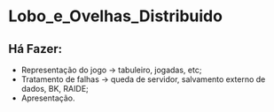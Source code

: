 # Lobo_e_Ovelhas_Distribuido

## Há Fazer:
* Representação do jogo -> tabuleiro, jogadas, etc;
* Tratamento de falhas -> queda de servidor, salvamento externo de dados, BK, RAIDE;
* Apresentação.
